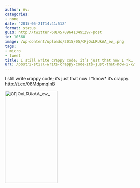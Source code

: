 ```yaml
---
author: Avi
categories:
- none
date: "2015-05-21T14:41:51Z"
format: status
guid: http://twitter-601457896413495297-post
id: 10560
image: /wp-content/uploads/2015/05/CFjOxLRUkAA_ew_.png
tags:
- micro
- tweet
title: I still write crappy code; it’s just that now I *k…
url: /post/i-still-write-crappy-code-its-just-that-now-i-k/
---
```

I still write crappy code; it’s just that now I \*know\* it’s crappy. http://t.co/O8MdpmqInB

<img width="171" height="300" src="http://aviflax.com/wp-content/uploads/2015/05/CFjOxLRUkAA_ew_-171x300.png" class="attachment-medium" alt="CFjOxLRUkAA_ew_" />